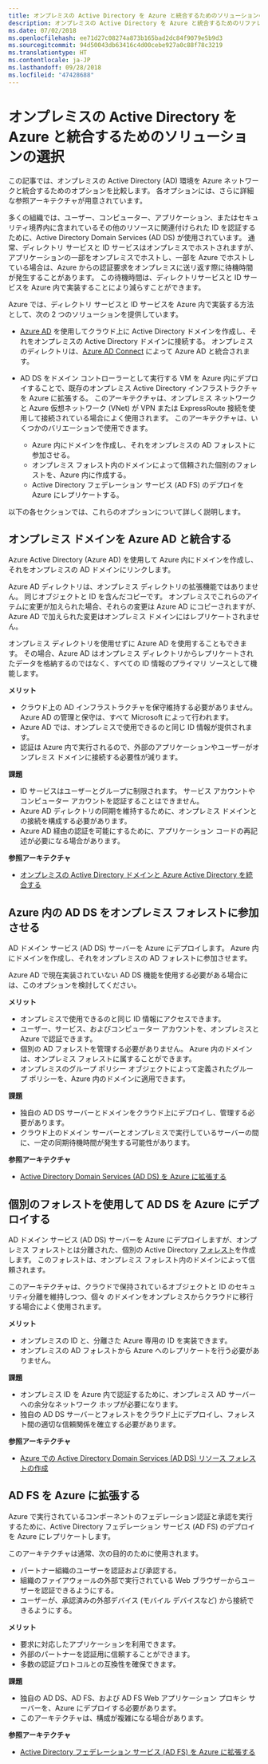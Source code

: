 ```yaml
---
title: オンプレミスの Active Directory を Azure と統合するためのソリューションの選択。
description: オンプレミスの Active Directory を Azure と統合するためのリファレンス アーキテクチャを比較します。
ms.date: 07/02/2018
ms.openlocfilehash: ee71d27c08274a873b165bad2dc84f9079e5b9d3
ms.sourcegitcommit: 94d50043db63416c4d00cebe927a0c88f78c3219
ms.translationtype: HT
ms.contentlocale: ja-JP
ms.lasthandoff: 09/28/2018
ms.locfileid: "47428688"
---
```

# <a name="choose-a-solution-for-integrating-on-premises-active-directory-with-azure"></a>オンプレミスの Active Directory を Azure と統合するためのソリューションの選択

この記事では、オンプレミスの Active Directory (AD) 環境を Azure ネットワークと統合するためのオプションを比較します。 各オプションには、さらに詳細な参照アーキテクチャが用意されています。

多くの組織では、ユーザー、コンピューター、アプリケーション、またはセキュリティ境界内に含まれているその他のリソースに関連付けられた ID を認証するために、Active Directory Domain Services (AD DS) が使用されています。 通常、ディレクトリ サービスと ID サービスはオンプレミスでホストされますが、アプリケーションの一部をオンプレミスでホストし、一部を Azure でホストしている場合は、Azure からの認証要求をオンプレミスに送リ返す際に待機時間が発生することがあります。 この待機時間は、ディレクトリサービスと ID サービスを Azure 内で実装することにより減らすことができます。

Azure では、ディレクトリ サービスと ID サービスを Azure 内で実装する方法として、次の 2 つのソリューションを提供しています。 

* [Azure AD][azure-active-directory] を使用してクラウド上に Active Directory ドメインを作成し、それをオンプレミスの Active Directory ドメインに接続する。 オンプレミスのディレクトリは、[Azure AD Connect][azure-ad-connect] によって Azure AD と統合されます。

* AD DS をドメイン コントローラーとして実行する VM を Azure 内にデプロイすることで、既存のオンプレミス Active Directory インフラストラクチャを Azure に拡張する。 このアーキテクチャは、オンプレミス ネットワークと Azure 仮想ネットワーク (VNet) が VPN または ExpressRoute 接続を使用して接続されている場合によく使用されます。 このアーキテクチャは、いくつかのバリエーションで使用できます。 

    - Azure 内にドメインを作成し、それをオンプレミスの AD フォレストに参加させる。
    - オンプレミス フォレスト内のドメインによって信頼された個別のフォレストを、Azure 内に作成する。
    - Active Directory フェデレーション サービス (AD FS) のデプロイを Azure にレプリケートする。 

以下の各セクションでは、これらのオプションについて詳しく説明します。

## <a name="integrate-your-on-premises-domains-with-azure-ad"></a>オンプレミス ドメインを Azure AD と統合する

Azure Active Directory (Azure AD) を使用して Azure 内にドメインを作成し、それをオンプレミスの AD ドメインにリンクします。 

Azure AD ディレクトリは、オンプレミス ディレクトリの拡張機能ではありません。 同じオブジェクトと ID を含んだコピーです。 オンプレミスでこれらのアイテムに変更が加えられた場合、それらの変更は Azure AD にコピーされますが、Azure AD で加えられた変更はオンプレミス ドメインにはレプリケートされません。

オンプレミス ディレクトリを使用せずに Azure AD を使用することもできます。 その場合、Azure AD はオンプレミス ディレクトリからレプリケートされたデータを格納するのではなく、すべての ID 情報のプライマリ ソースとして機能します。

**メリット**

* クラウド上の AD インフラストラクチャを保守維持する必要がありません。 Azure AD の管理と保守は、すべて Microsoft によって行われます。
* Azure AD では、オンプレミスで使用できるのと同じ ID 情報が提供されます。
* 認証は Azure 内で実行されるので、外部のアプリケーションやユーザーがオンプレミス ドメインに接続する必要性が減ります。

**課題**

* ID サービスはユーザーとグループに制限されます。 サービス アカウントやコンピューター アカウントを認証することはできません。
* Azure AD ディレクトリの同期を維持するために、オンプレミス ドメインとの接続を構成する必要があります。 
* Azure AD 経由の認証を可能にするために、アプリケーション コードの再記述が必要になる場合があります。

**参照アーキテクチャ**

- [オンプレミスの Active Directory ドメインと Azure Active Directory を統合する][aad]

## <a name="ad-ds-in-azure-joined-to-an-on-premises-forest"></a>Azure 内の AD DS をオンプレミス フォレストに参加させる

AD ドメイン サービス (AD DS) サーバーを Azure にデプロイします。 Azure 内にドメインを作成し、それをオンプレミスの AD フォレストに参加させます。 

Azure AD で現在実装されていない AD DS 機能を使用する必要がある場合には、このオプションを検討してください。 

**メリット**

* オンプレミスで使用できるのと同じ ID 情報にアクセスできます。
* ユーザー、サービス、およびコンピューター アカウントを、オンプレミスと Azure で認証できます。
* 個別の AD フォレストを管理する必要がありません。 Azure 内のドメインは、オンプレミス フォレストに属することができます。
* オンプレミスのグループ ポリシー オブジェクトによって定義されたグループ ポリシーを、Azure 内のドメインに適用できます。

**課題**

* 独自の AD DS サーバーとドメインをクラウド上にデプロイし、管理する必要があります。
* クラウド上のドメイン サーバーとオンプレミスで実行しているサーバーの間に、一定の同期待機時間が発生する可能性があります。

**参照アーキテクチャ**

- [Active Directory Domain Services (AD DS) を Azure に拡張する][ad-ds]

## <a name="ad-ds-in-azure-with-a-separate-forest"></a>個別のフォレストを使用して AD DS を Azure にデプロイする

AD ドメイン サービス (AD DS) サーバーを Azure にデプロイしますが、オンプレミス フォレストとは分離された、個別の Active Directory [フォレスト][ad-forest-defn]を作成します。 このフォレストは、オンプレミス フォレスト内のドメインによって信頼されます。

このアーキテクチャは、クラウドで保持されているオブジェクトと ID のセキュリティ分離を維持しつつ、個々 のドメインをオンプレミスからクラウドに移行する場合によく使用されます。

**メリット**

* オンプレミスの ID と、分離さた Azure 専用の ID を実装できます。
* オンプレミスの AD フォレストから Azure へのレプリケートを行う必要がありません。

**課題**

* オンプレミス ID を Azure 内で認証するために、オンプレミス AD サーバーへの余分なネットワーク ホップが必要になります。
* 独自の AD DS サーバーとフォレストをクラウド上にデプロイし、フォレスト間の適切な信頼関係を確立する必要があります。

**参照アーキテクチャ**

- [Azure での Active Directory Domain Services (AD DS) リソース フォレストの作成][ad-ds-forest]

## <a name="extend-ad-fs-to-azure"></a>AD FS を Azure に拡張する

Azure で実行されているコンポーネントのフェデレーション認証と承認を実行するために、Active Directory フェデレーション サービス (AD FS) のデプロイを Azure にレプリケートします。 

このアーキテクチャは通常、次の目的のために使用されます。

* パートナー組織のユーザーを認証および承認する。
* 組織のファイアウォールの外部で実行されている Web ブラウザーからユーザーを認証できるようにする。
* ユーザーが、承認済みの外部デバイス (モバイル デバイスなど) から接続できるようにする。 

**メリット**

* 要求に対応したアプリケーションを利用できます。
* 外部のパートナーを認証用に信頼することができます。
* 多数の認証プロトコルとの互換性を確保できます。

**課題**

* 独自の AD DS、AD FS、および AD FS Web アプリケーション プロキシ サーバーを、Azure にデプロイする必要があります。
* このアーキテクチャは、構成が複雑になる場合があります。

**参照アーキテクチャ**

- [Active Directory フェデレーション サービス (AD FS) を Azure に拡張する][adfs]

<!-- links -->

[aad]: ./azure-ad.md
[ad-ds]: ./adds-extend-domain.md
[ad-ds-forest]: ./adds-forest.md
[ad-forest-defn]: /windows/desktop/AD/forests
[adfs]: ./adfs.md

[azure-active-directory]: /azure/active-directory-domain-services/active-directory-ds-overview
[azure-ad-connect]: /azure/active-directory/hybrid/whatis-hybrid-identity
